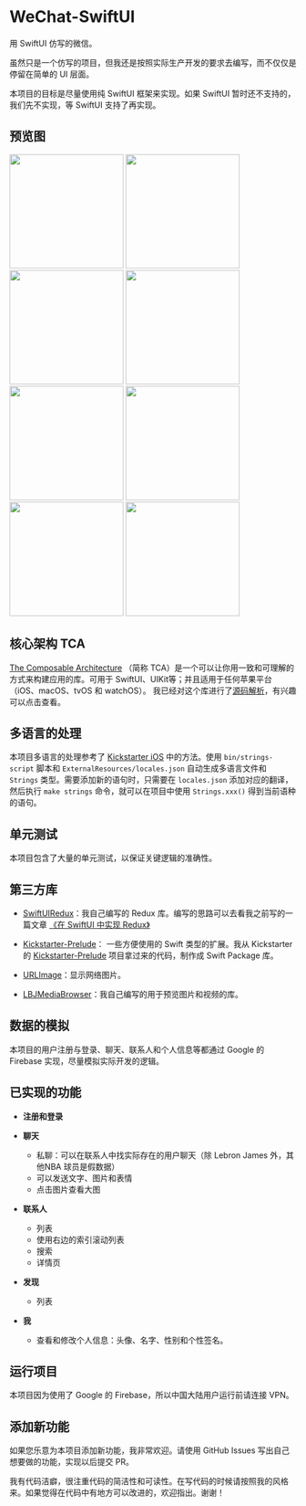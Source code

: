 # WeChat-SwiftUI

用 SwiftUI 仿写的微信。

虽然只是一个仿写的项目，但我还是按照实际生产开发的要求去编写，而不仅仅是停留在简单的 UI 层面。

本项目的目标是尽量使用纯 SwiftUI 框架来实现。如果 SwiftUI 暂时还不支持的，我们先不实现，等 SwiftUI 支持了再实现。

## 预览图

<img src="./previews/1.png" width="200"/> <img src="./previews/2.png" width="200"/> <img src="./previews/3.png" width="200"/> <img src="./previews/4.png" width="200"/>
<img src="./previews/5.png" width="200"/> <img src="./previews/6.png" width="200"/> <img src="./previews/7.png" width="200"/> <img src="./previews/8.png" width="200"/>

## 核心架构 TCA

[The Composable Architecture](https://github.com/pointfreeco/swift-composable-architecture) （简称 TCA）是一个可以让你用一致和可理解的方式来构建应用的库。可用于 SwiftUI、UIKit等；并且适用于任何苹果平台（iOS、macOS、tvOS 和  watchOS）。 我已经对这个库进行了[源码解析](https://juejin.cn/post/7165326896530456613)，有兴趣可以点击查看。

## 多语言的处理

本项目多语言的处理参考了 [Kickstarter iOS](https://github.com/kickstarter/ios-oss) 中的方法。使用 `bin/strings-script` 脚本和 `ExternalResources/locales.json` 自动生成多语言文件和 `Strings` 类型。需要添加新的语句时，只需要在 `locales.json` 添加对应的翻译，然后执行 `make strings` 命令，就可以在项目中使用 `Strings.xxx()` 得到当前语种的语句。

## 单元测试

本项目包含了大量的单元测试，以保证关键逻辑的准确性。

## 第三方库

-  [SwiftUIRedux](https://github.com/Lebron1992/SwiftUIRedux)：我自己编写的 Redux 库。编写的思路可以去看我之前写的一篇文章 [《在 SwiftUI 中实现 Redux》](https://juejin.cn/post/6912251186770870286)

-  [Kickstarter-Prelude](https://github.com/Lebron1992/Kickstarter-Prelude)： 一些方便使用的 Swift 类型的扩展。我从 Kickstarter 的 [Kickstarter-Prelude](https://github.com/kickstarter/Kickstarter-Prelude) 项目拿过来的代码，制作成 Swift Package 库。

-  [URLImage](https://github.com/dmytro-anokhin/url-image)：显示网络图片。

-  [LBJMediaBrowser](https://github.com/Lebron1992/LBJMediaBrowser)：我自己编写的用于预览图片和视频的库。

## 数据的模拟

本项目的用户注册与登录、聊天、联系人和个人信息等都通过 Google 的 Firebase 实现，尽量模拟实际开发的逻辑。

## 已实现的功能

- **注册和登录**

- **聊天**
	- 私聊：可以在联系人中找实际存在的用户聊天（除 Lebron James 外，其他NBA 球员是假数据）
	- 可以发送文字、图片和表情
	- 点击图片查看大图

- **联系人**
	- 列表
	- 使用右边的索引滚动列表
	- 搜索
	- 详情页

- **发现**
	- 列表

- **我**
	- 查看和修改个人信息：头像、名字、性别和个性签名。

## 运行项目

本项目因为使用了 Google 的 Firebase，所以中国大陆用户运行前请连接 VPN。

## 添加新功能

如果您乐意为本项目添加新功能，我非常欢迎。请使用 GitHub Issues 写出自己想要做的功能，实现以后提交 PR。

我有代码洁癖，很注重代码的简洁性和可读性。在写代码的时候请按照我的风格来。如果觉得在代码中有地方可以改进的，欢迎指出。谢谢！
